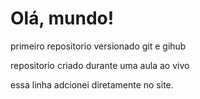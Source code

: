 # Olá, mundo!

 primeiro repositorio versionado git e gihub

repositorio criado durante uma aula ao vivo 

essa linha adcionei diretamente no site. 

